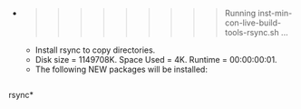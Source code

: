 * >>>>>>>>> Running inst-min-con-live-build-tools-rsync.sh ...
  * Install rsync to copy directories.
  * Disk size = 1149708K. Space Used = 4K. Runtime = 00:00:00:01.
  * The following NEW packages will be installed:
  ```bash
rsync*
  ```
